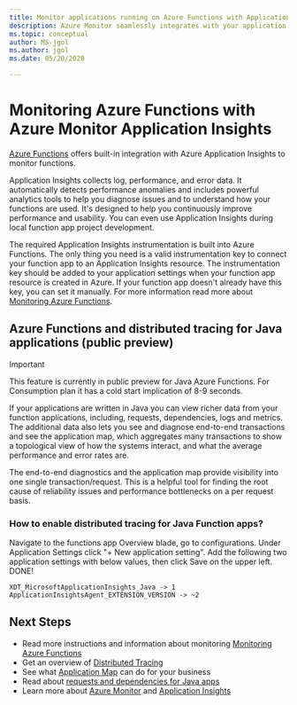```yaml
---
title: Monitor applications running on Azure Functions with Application Insights - Azure Monitor | Microsoft Docs
description: Azure Monitor seamlessly integrates with your application running on Azure Functions, and allows you to monitor the performance and spot the problems with your apps in no time.
ms.topic: conceptual
author: MS-jgol
ms.author: jgol
ms.date: 05/20/2020

---
```


# Monitoring Azure Functions with Azure Monitor Application Insights

[Azure Functions](https://docs.microsoft.com/azure/azure-functions/functions-overview) offers built-in integration with Azure Application Insights to monitor functions. 

Application Insights collects log, performance, and error data. It automatically detects performance anomalies and includes powerful analytics tools to help you diagnose issues and to understand how your functions are used. It's designed to help you continuously improve performance and usability. You can even use Application Insights during local function app project development. 

The required Application Insights instrumentation is built into Azure Functions. The only thing you need is a valid instrumentation key to connect your function app to an Application Insights resource. The instrumentation key should be added to your application settings when your function app resource is created in Azure. If your function app doesn't already have this key, you can set it manually. For more information read more about [Monitoring Azure Functions](https://docs.microsoft.com/azure/azure-functions/functions-monitoring?tabs=cmd).

## Azure Functions and distributed tracing for Java applications (public preview)


> [!IMPORTANT]
> This feature is currently in public preview for Java Azure Functions.
> For Consumption plan it has a cold start implication of 8-9 seconds.

If your applications are written in Java you can view richer data from your function applications, including, requests, dependencies, logs and metrics. The additional data also lets you see and diagnose end-to-end transactions and see the application map, which aggregates many transactions to show a topological view of how the systems interact, and what the average performance and error rates are.

The end-to-end diagnostics and the application map provide visibility into one single transaction/request. This is a helpful tool for finding the root cause of reliability issues and performance bottlenecks on a per request basis.

### How to enable distributed tracing for Java Function apps?

Navigate to the functions app Overview blade, go to configurations. Under Application Settings click "+ New application setting". Add the following two application settings with below values, then click Save on the upper left. DONE!

```
XDT_MicrosoftApplicationInsights_Java -> 1
ApplicationInsightsAgent_EXTENSION_VERSION -> ~2
```

## Next Steps

* Read more instructions and information about monitoring [Monitoring Azure Functions](https://docs.microsoft.com/azure/azure-functions/functions-monitoring)
* Get an overview of [Distributed Tracing](https://docs.microsoft.com/azure/azure-monitor/app/distributed-tracing)
* See what [Application Map](https://docs.microsoft.com/azure/azure-monitor/app/app-map?tabs=net) can do for your business
* Read about [requests and dependencies for Java apps](https://docs.microsoft.com/azure/azure-monitor/app/java-in-process-agent)
* Learn more about [Azure Monitor](https://docs.microsoft.com/azure/azure-monitor/overview) and [Application Insights](https://docs.microsoft.com/azure/azure-monitor/app/app-insights-overview)